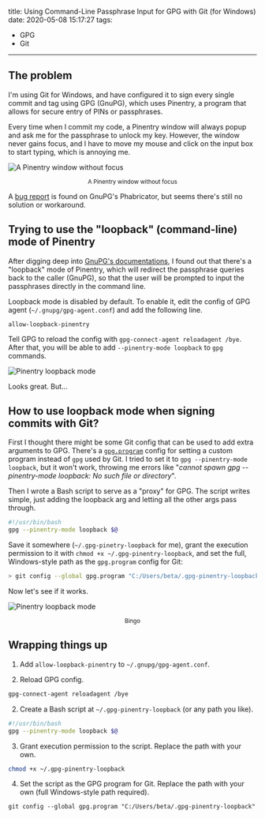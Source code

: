 title: Using Command-Line Passphrase Input for GPG with Git (for Windows)
date: 2020-05-08 15:17:27
tags:
- GPG
- Git
---
## The problem

I'm using Git for Windows, and have configured it to sign every single commit and tag using GPG (GnuPG), which uses Pinentry, a program that allows for secure entry of PINs or passphrases.

Every time when I commit my code, a Pinentry window will always popup and ask me for the passphrase to unlock my key. However, the window never gains focus, and I have to move my mouse and click on the input box to start typing, which is annoying me.

![A Pinentry window without focus](/images/2020-05-08-pinentry.png)
<center><small>A Pinentry window without focus</small></center>

A [bug report](https://dev.gnupg.org/T4123) is found on GnuPG's Phabricator, but seems there's still no solution or workaround.

## Trying to use the "loopback" (command-line) mode of Pinentry

After digging deep into [GnuPG's documentations](https://www.gnupg.org/documentation/manuals/gnupg/Agent-OPTION.html), I found out that there's a "loopback" mode of Pinentry, which will redirect the passphrase queries back to the caller (GnuPG), so that the user will be prompted to input the passphrases directly in the command line.

Loopback mode is disabled by default. To enable it, edit the config of GPG agent (`~/.gnupg/gpg-agent.conf`) and add the following line.

```
allow-loopback-pinentry
```

Tell GPG to reload the config with `gpg-connect-agent reloadagent /bye`. After that, you will be able to add `--pinentry-mode loopback` to `gpg` commands.

![Pinentry loopback mode](/images/2020-05-08-pinentry-loopback.png)

Looks great. But...

## How to use loopback mode when signing commits with Git?

First I thought there might be some Git config that can be used to add extra arguments to GPG. There's a [`gpg.program`](https://git-scm.com/docs/git-config/2.26.0#Documentation/git-config.txt-gpgprogram) config for setting a custom program instead of `gpg` used by Git. I tried to set it to `gpg --pinentry-mode loopback`, but it won't work, throwing me errors like "*cannot spawn gpg --pinentry-mode loopback: No such file or directory*".

Then I wrote a Bash script to serve as a "proxy" for GPG. The script writes simple, just adding the loopback arg and letting all the other args pass through.

```bash
#!/usr/bin/bash
gpg --pinentry-mode loopback $@
```

Save it somewhere (`~/.gpg-pinetry-loopback` for me), grant the execution permission to it with `chmod +x ~/.gpg-pinentry-loopback`, and set the full, Windows-style path as the `gpg.program` config for Git:

```bash
> git config --global gpg.program "C:/Users/beta/.gpg-pinentry-loopback"
```

Now let's see if it works.

![Pinentry loopback mode](/images/2020-05-08-git.png)
<center><small>Bingo</small></center>

## Wrapping things up

1. Add `allow-loopback-pinentry` to `~/.gnupg/gpg-agent.conf`.

2. Reload GPG config.

```bash
gpg-connect-agent reloadagent /bye
```

2. Create a Bash script at `~/.gpg-pinentry-loopback` (or any path you like).

```bash
#!/usr/bin/bash
gpg --pinentry-mode loopback $@
```

3. Grant execution permission to the script. Replace the path with your own.

```bash
chmod +x ~/.gpg-pinentry-loopback
```

4. Set the script as the GPG program for Git. Replace the path with your own (full Windows-style path required).

```
git config --global gpg.program "C:/Users/beta/.gpg-pinentry-loopback"
```
